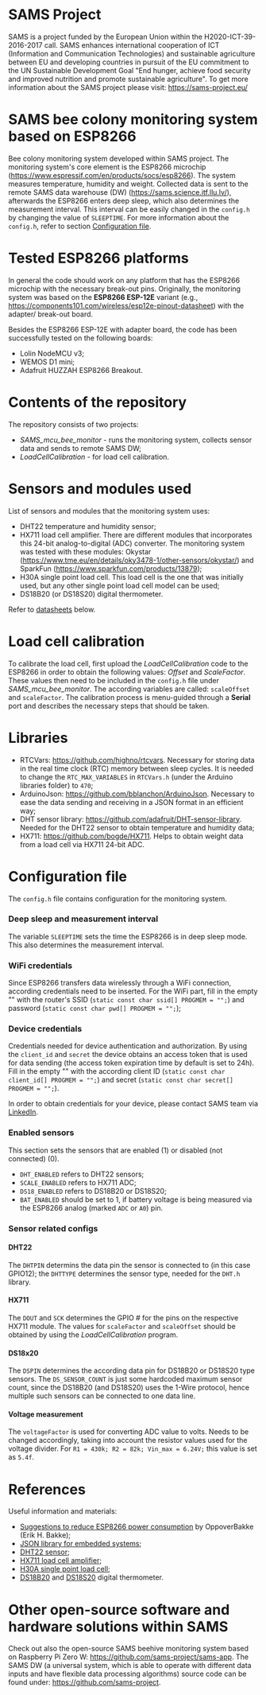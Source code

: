 # SAMS Project
SAMS is a project funded by the European Union within the H2020-ICT-39-2016-2017 call. SAMS enhances international cooperation of ICT (Information and Communication Technologies) and sustainable agriculture between EU and developing countries in pursuit of the EU commitment to the UN Sustainable Development Goal "End hunger, achieve food security and improved nutrition and promote sustainable agriculture". To get more information about the SAMS project please visit: https://sams-project.eu/

# SAMS bee colony monitoring system based on ESP8266
Bee colony monitoring system developed within SAMS project. The monitoring system's core element is the ESP8266 microchip (https://www.espressif.com/en/products/socs/esp8266). The system measures temperature, humidity and weight. Collected data is sent to the remote SAMS data warehouse (DW) (https://sams.science.itf.llu.lv/), afterwards the ESP8266 enters deep sleep, which also determines the measurement interval. This interval can be easily changed in the `config.h` by changing the value of `SLEEPTIME`. For more information about the `config.h`, refer to section [Configuration file](#configuration-file).

# Tested ESP8266 platforms
In general the code should work on any platform that has the ESP8266 microchip with the necessary break-out pins. Originally, the monitoring system was based on the **ESP8266 ESP-12E** variant (e.g., https://components101.com/wireless/esp12e-pinout-datasheet) with the adapter/ break-out board.

Besides the ESP8266 ESP-12E with adapter board, the code has been successfully tested on the following boards:
* Lolin NodeMCU v3;
* WEMOS D1 mini;
* Adafruit HUZZAH ESP8266 Breakout.

# Contents of the repository
The repository consists of two projects:
* *SAMS_mcu_bee_monitor* - runs the monitoring system, collects sensor data and sends to remote SAMS DW;
* *LoadCellCalibration* - for load cell calibration.

# Sensors and modules used
List of sensors and modules that the monitoring system uses:
* DHT22 temperature and humidity sensor;
* HX711 load cell amplifier. There are different modules that incorporates this 24-bit analog-to-digital (ADC) converter. The monitoring system was tested with these modules: Okystar (https://www.tme.eu/en/details/oky3478-1/other-sensors/okystar/) and SparkFun (https://www.sparkfun.com/products/13879);
* H30A single point load cell. This load cell is the one that was initially used, but any other single point load cell model can be used;
* DS18B20 (or DS18S20) digital thermometer.

Refer to [datasheets](#references) below.

# Load cell calibration
To calibrate the load cell, first upload the *LoadCellCalibration* code to the ESP8266 in order to obtain the following values: *Offset* and *ScaleFactor*. These values then need to be included in the `config.h` file under *SAMS_mcu_bee_monitor*. The according variables are called: `scaleOffset` and `scaleFactor`. The calibration process is menu-guided through a **Serial** port and describes the necessary steps that should be taken.

# Libraries
* RTCVars: https://github.com/highno/rtcvars. Necessary for storing data in the real time clock (RTC) memory between sleep cycles. It is needed to change the `RTC_MAX_VARIABLES` in `RTCVars.h` (under the Arduino libraries folder) to `470`;
* ArduinoJson: https://github.com/bblanchon/ArduinoJson. Necessary to ease the data sending and receiving in a JSON format in an efficient way;
* DHT sensor library: https://github.com/adafruit/DHT-sensor-library. Needed for the DHT22 sensor to obtain temperature and humidity data;
* HX711: https://github.com/bogde/HX711. Helps to obtain weight data from a load cell via HX711 24-bit ADC.

# Configuration file
The `config.h` file contains configuration for the monitoring system. 

### Deep sleep and measurement interval
The variable `SLEEPTIME` sets the time the ESP8266 is in deep sleep mode. This also determines the measurement interval.

### WiFi credentials
Since ESP8266 transfers data wirelessly through a WiFi connection, according credentials need to be inserted. For the WiFi part, fill in the empty "" with the router's SSID (`static const char ssid[] PROGMEM = "";`) and password (`static const char pwd[] PROGMEM = "";`);

### Device credentials
Credentials needed for device authentication and authorization. By using the `client_id` and `secret` the device obtains an access token that is used for data sending (the access token expiration time by default is set to 24h). Fill in the empty "" with the according client ID (`static const char client_id[] PROGMEM = "";`) and secret (`static const char secret[] PROGMEM = "";`).

In order to obtain credentials for your device, please contact SAMS team via [LinkedIn](https://www.linkedin.com/groups/8960651/).

### Enabled sensors
This section sets the sensors that are enabled (1) or disabled (not connected) (0).
* `DHT_ENABLED` refers to DHT22 sensors;
* `SCALE_ENABLED` refers to HX711 ADC;
* `DS18_ENABLED` refers to DS18B20 or DS18S20;
* `BAT_ENABLED` should be set to 1, if battery voltage is being measured via the ESP8266 analog (marked `ADC` or `A0`) pin.

### Sensor related configs
#### DHT22
The `DHTPIN` determins the data pin the sensor is connected to (in this case GPIO12); the `DHTTYPE` determines the sensor type, needed for the `DHT.h` library.
#### HX711
The `DOUT` and `SCK` determines the GPIO # for the pins on the respective HX711 module. The values for `scaleFactor` and `scaleOffset` should be obtained by using the *LoadCellCalibration* program.
#### DS18x20
The `DSPIN` determines the according data pin for DS18B20 or DS18S20 type sensors. The `DS_SENSOR_COUNT` is just some hardcoded maximum sensor count, since the DS18B20 (and DS18S20) uses the 1-Wire protocol, hence multiple such sensors can be connected to one data line.
#### Voltage measurement
The `voltageFactor` is used for converting ADC value to volts. Needs to be changed accordingly, taking into account the resistor values used for the voltage divider. For `R1 = 430k; R2 = 82k; Vin_max = 6.24V;` this value is set as `5.4f`.

# References
Useful information and materials:
* [Suggestions to reduce ESP8266 power consumption](https://www.bakke.online/index.php/2017/05/21/reducing-wifi-power-consumption-on-esp8266-part-1/) by OppoverBakke (Erik H. Bakke);
* [JSON library for embedded systems](https://arduinojson.org/);
* [DHT22 sensor](https://www.sparkfun.com/datasheets/Sensors/Temperature/DHT22.pdf);
* [HX711 load cell amplifier](https://cdn.sparkfun.com/assets/b/f/5/a/e/hx711F_EN.pdf);
* [H30A single point load cell](https://www.bosche.eu/en/scale-components/load-cells/single-point-load-cell/single-point-load-cell-h30a);
* [DS18B20](https://datasheets.maximintegrated.com/en/ds/DS18B20.pdf) and [DS18S20](https://datasheets.maximintegrated.com/en/ds/DS18S20.pdf) digital thermometer.

# Other open-source software and hardware solutions within SAMS
Check out also the open-source SAMS beehive monitoring system based on Raspberry Pi Zero W: https://github.com/sams-project/sams-app. The SAMS DW (a universal system, which is able to operate with different data inputs and have flexible data processing algorithms) source code can be found under: https://github.com/sams-project.
